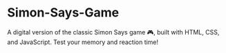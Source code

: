 # Simon-Says-Game
A digital version of the classic Simon Says game 🎮, built with HTML, CSS, and JavaScript. Test your memory and reaction time!
